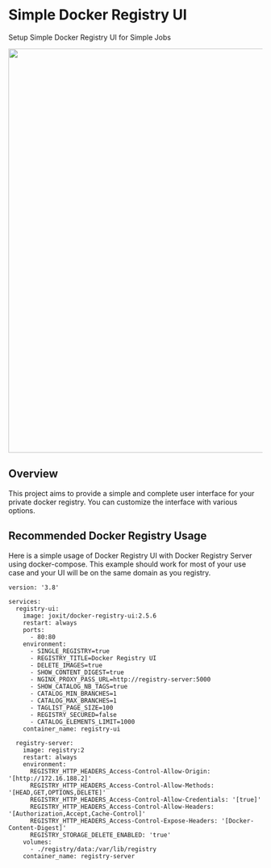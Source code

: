 # Simple Docker Registry UI
Setup Simple Docker Registry UI for Simple Jobs

<p align="center">
  <img src="https://camo.githubusercontent.com/785c9401ae7cc0996bdc1eb3e84ec707e895c8b8d12822d5fe120293bdba69ab/68747470733a2f2f7261772e6769746875622e636f6d2f4a6f7869742f646f636b65722d72656769737472792d75692f6d61696e2f646f636b65722d72656769737472792d75692e676966" width="800"/>
</p>

## Overview
This project aims to provide a simple and complete user interface for your private docker registry. You can customize the interface with various options.


## Recommended Docker Registry Usage
Here is a simple usage of Docker Registry UI with Docker Registry Server using docker-compose. This example should work for most of your use case and your UI will be on the same domain as you registry.
```
version: '3.8'

services:
  registry-ui:
    image: joxit/docker-registry-ui:2.5.6
    restart: always
    ports:
      - 80:80
    environment:
      - SINGLE_REGISTRY=true
      - REGISTRY_TITLE=Docker Registry UI
      - DELETE_IMAGES=true
      - SHOW_CONTENT_DIGEST=true
      - NGINX_PROXY_PASS_URL=http://registry-server:5000
      - SHOW_CATALOG_NB_TAGS=true
      - CATALOG_MIN_BRANCHES=1
      - CATALOG_MAX_BRANCHES=1
      - TAGLIST_PAGE_SIZE=100
      - REGISTRY_SECURED=false
      - CATALOG_ELEMENTS_LIMIT=1000
    container_name: registry-ui

  registry-server:
    image: registry:2
    restart: always
    environment:
      REGISTRY_HTTP_HEADERS_Access-Control-Allow-Origin: '[http://172.16.188.2]'
      REGISTRY_HTTP_HEADERS_Access-Control-Allow-Methods: '[HEAD,GET,OPTIONS,DELETE]'
      REGISTRY_HTTP_HEADERS_Access-Control-Allow-Credentials: '[true]'
      REGISTRY_HTTP_HEADERS_Access-Control-Allow-Headers: '[Authorization,Accept,Cache-Control]'
      REGISTRY_HTTP_HEADERS_Access-Control-Expose-Headers: '[Docker-Content-Digest]'
      REGISTRY_STORAGE_DELETE_ENABLED: 'true'
    volumes:
      - ./registry/data:/var/lib/registry
    container_name: registry-server

```

